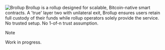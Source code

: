 ![Brollup](https://i.ibb.co/tc7S2JL/brollup-github.png)
Brollup is a rollup designed for scalable, Bitcoin-native smart contracts. A 'true' layer two with unilateral exit, Brollup ensures users retain full custody of their funds while rollup operators solely provide the service. No trusted setup. No 1-of-n trust assumption.
> [!NOTE]
> Work in progress.